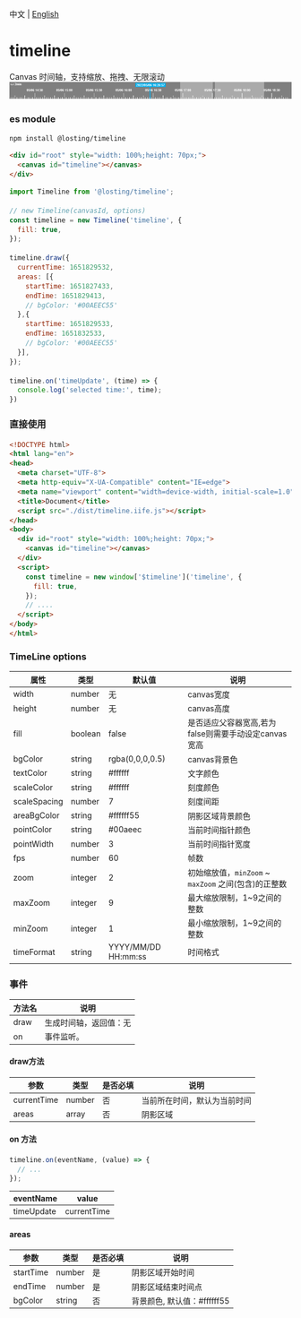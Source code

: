 <!--
 * @Author: losting
 * @Date: 2022-05-07 15:31:25
 * @LastEditTime: 2023-02-21 10:27:02
 * @LastEditors: thelostword
 * @Description: 
 * @FilePath: \timeline\README.md
-->
中文 | [English](./README_EN.md)
# timeline
Canvas 时间轴，支持缩放、拖拽、无限滚动
![预览图](./example/demo.png)

### es module
``` shell
npm install @losting/timeline
```
``` html
<div id="root" style="width: 100%;height: 70px;">
  <canvas id="timeline"></canvas>
</div>
```

``` JavaScript
import Timeline from '@losting/timeline';

// new Timeline(canvasId, options)
const timeline = new Timeline('timeline', {
  fill: true,
});

timeline.draw({
  currentTime: 1651829532,
  areas: [{
    startTime: 1651827433,
    endTime: 1651829413,
    // bgColor: '#00AEEC55'
  },{
    startTime: 1651829533,
    endTime: 1651832533,
    // bgColor: '#00AEEC55'
  }],
});

timeline.on('timeUpdate', (time) => {
  console.log('selected time:', time);
})
```

### 直接使用
``` html
<!DOCTYPE html>
<html lang="en">
<head>
  <meta charset="UTF-8">
  <meta http-equiv="X-UA-Compatible" content="IE=edge">
  <meta name="viewport" content="width=device-width, initial-scale=1.0">
  <title>Document</title>
  <script src="./dist/timeline.iife.js"></script>
</head>
<body>
  <div id="root" style="width: 100%;height: 70px;">
    <canvas id="timeline"></canvas>
  </div>
  <script>
    const timeline = new window['$timeline']('timeline', {
      fill: true,
    });
    // ....
  </script>
</body>
</html>
```

### TimeLine options
| 属性 | 类型 | 默认值 | 说明 |
| --- | --- | --- | --- |
| width | number | 无 | canvas宽度 |
| height | number | 无 | canvas高度 |
| fill | boolean | false | 是否适应父容器宽高,若为false则需要手动设定canvas宽高 |
| bgColor | string | rgba(0,0,0,0.5) | canvas背景色 |
| textColor | string | #ffffff | 文字颜色 |
| scaleColor | string | #ffffff | 刻度颜色 |
| scaleSpacing | number | 7 | 刻度间距 |
| areaBgColor | string | #ffffff55 | 阴影区域背景颜色 |
| pointColor | string | #00aeec | 当前时间指针颜色 |
| pointWidth | number | 3 | 当前时间指针宽度 |
| fps | number | 60 | 帧数 |
| zoom | integer | 2 | 初始缩放值，`minZoom` ~ `maxZoom` 之间(包含)的正整数 |
| maxZoom | integer | 9 | 最大缩放限制，1~9之间的整数 |
| minZoom | integer | 1 | 最小缩放限制，1~9之间的整数 |
| timeFormat | string | YYYY/MM/DD HH:mm:ss | 时间格式 |

### 事件

| 方法名 | 说明 |
| --- | --- |
| draw | 生成时间轴，返回值：无 |
| on | 事件监听。 |

#### draw方法
| 参数 | 类型 | 是否必填 | 说明 |
| --- | --- | --- | --- |
| currentTime | number | 否 | 当前所在时间，默认为当前时间 |
| areas | array | 否 | 阴影区域 |

#### on 方法
``` js
timeline.on(eventName, (value) => {
  // ...
});
```
| eventName | value |
| --- | --- |
| timeUpdate | currentTime |


#### areas
| 参数 | 类型 | 是否必填 | 说明 |
| --- | --- | --- | --- |
| startTime | number | 是 | 阴影区域开始时间 |
| endTime | number | 是 | 阴影区域结束时间点 |
| bgColor | string | 否 | 背景颜色, 默认值：#ffffff55 |

